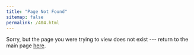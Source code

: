```yaml
---
title: "Page Not Found"
sitemap: false
permalink: /404.html
---
```


Sorry, but the page you were trying to view does not exist --- return to the main page [here](https://dihan.org/).

